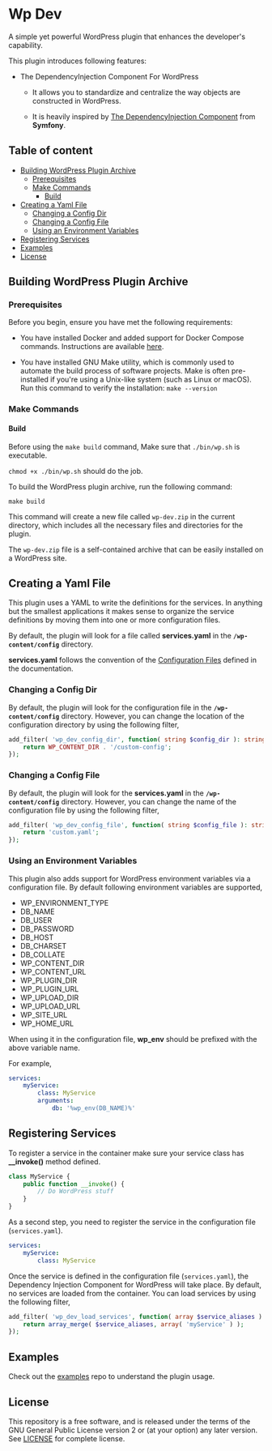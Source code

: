 # Wp Dev

A simple yet powerful WordPress plugin that enhances the developer's capability.

This plugin introduces following features:

- The DependencyInjection Component For WordPress

    - It allows you to standardize and centralize the way objects are constructed in WordPress.

    - It is heavily inspired by [The DependencyInjection Component](https://symfony.com/doc/current/components/dependency_injection.html) from **Symfony**.

## Table of content
- [Building WordPress Plugin Archive](#building-wordpress-plugin-archive)
    - [Prerequisites](#prerequisites)
    - [Make Commands](#make-commands)
        - [Build](#build)
- [Creating a Yaml File](#creating-a-yaml-file)
    - [Changing a Config Dir](#changing-a-config-dir)
    - [Changing a Config File](#changing-a-config-file)
    - [Using an Environment Variables](#using-an-environment-variables)
- [Registering Services](#registering-services)
- [Examples](#examples)
- [License](#license)

## Building WordPress Plugin Archive

### Prerequisites

Before you begin, ensure you have met the following requirements:

- You have installed Docker and added support for Docker Compose commands. Instructions are available [here](https://docs.docker.com/compose/install/).

- You have installed GNU Make utility, which is commonly used to automate the build process of software projects. Make is often pre-installed if you're using a Unix-like system (such as Linux or macOS). Run this command to verify the installation:
`make --version`

### Make Commands

#### Build

Before using the `make build` command, Make sure that `./bin/wp.sh` is executable. 

`chmod +x ./bin/wp.sh` should do the job.

To build the WordPress plugin archive, run the following command:

```
make build
```

This command will create a new file called `wp-dev.zip` in the current directory, which includes all the necessary files and directories for the plugin.

The `wp-dev.zip` file is a self-contained archive that can be easily installed on a WordPress site.

## Creating a Yaml File

This plugin uses a YAML to write the definitions for the services. In anything but the smallest applications it makes sense to organize the service definitions by moving them into one or more configuration files. 

By default, the plugin will look for a file called **services.yaml** in the **`/wp-content/config`** directory.

**services.yaml** follows the convention of the [Configuration Files](https://symfony.com/doc/current/components/dependency_injection.html#setting-up-the-container-with-configuration-files) defined in the documentation.

### Changing a Config Dir

By default, the plugin will look for the configuration file in the **`/wp-content/config`** directory. However, you can change the location of the configuration directory by using the following filter,

```php
add_filter( 'wp_dev_config_dir', function( string $config_dir ): string {
	return WP_CONTENT_DIR . '/custom-config';
});
```

### Changing a Config File

By default, the plugin will look for the **services.yaml** in the **`/wp-content/config`** directory. However, you can change the name of the configuration file by using the following filter,

```php
add_filter( 'wp_dev_config_file', function( string $config_file ): string {
	return 'custom.yaml';
});
```

### Using an Environment Variables

This plugin also adds support for WordPress environment variables via a configuration file. By default following environment variables are supported,

- WP_ENVIRONMENT_TYPE
- DB_NAME
- DB_USER
- DB_PASSWORD 
- DB_HOST
- DB_CHARSET
- DB_COLLATE 
- WP_CONTENT_DIR
- WP_CONTENT_URL
- WP_PLUGIN_DIR
- WP_PLUGIN_URL
- WP_UPLOAD_DIR
- WP_UPLOAD_URL
- WP_SITE_URL
- WP_HOME_URL

When using it in the configuration file, **wp_env** should be prefixed with the above variable name.

For example,

```yaml
services:
    myService:
        class: MyService
        arguments:
            db: '%wp_env(DB_NAME)%'
```

## Registering Services

To register a service in the container make sure your service class has **__invoke()** method defined.

```php
class MyService {
    public function __invoke() {
        // Do WordPress stuff
    }
}
```

As a second step, you need to register the service in the configuration file (`services.yaml`).

```yaml
services:
    myService:
        class: MyService
```

Once the service is defined in the configuration file (`services.yaml`), the Dependency Injection Component for WordPress will take place. By default, no services are loaded from the container. You can load services by using the following filter,

```php
add_filter( 'wp_dev_load_services', function( array $service_aliases ): array {
	return array_merge( $service_aliases, array( 'myService' ) );
});
```

## Examples

Check out the [examples](https://github.com/hasukmistry/wp-dev-examples) repo to understand the plugin usage.

## License

This repository is a free software, and is released under the terms of the GNU General Public License version 2 or (at your option) any later version. See [LICENSE](./LICENSE) for complete license.